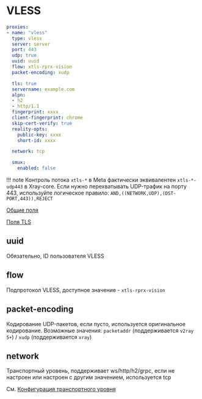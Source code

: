 # VLESS

```{.yaml linenums="1"}
proxies:
- name: "vless"
  type: vless
  server: server
  port: 443
  udp: true
  uuid: uuid
  flow: xtls-rprx-vision
  packet-encoding: xudp

  tls: true
  servername: example.com
  alpn:
  - h2
  - http/1.1
  fingerprint: xxxx
  client-fingerprint: chrome
  skip-cert-verify: true
  reality-opts:
    public-key: xxxx
    short-id: xxxx

  network: tcp

  smux:
    enabled: false
```

!!! note
    Контроль потока `xtls-*` в Meta фактически эквивалентен `xtls-*-udp443` в Xray-core. Если нужно перехватывать UDP-трафик на порту 443, используйте логическое правило: `AND,((NETWORK,UDP),(DST-PORT,443)),REJECT`

[Общие поля](./index.md)

[Поля TLS](./tls.md)

## uuid

Обязательно, ID пользователя VLESS

## flow

Подпротокол VLESS, доступное значение - `xtls-rprx-vision`

## packet-encoding

Кодирование UDP-пакетов, если пусто, используется оригинальное кодирование. Возможные значения: `packetaddr` (поддерживается `v2ray 5+`) / `xudp` (поддерживается `xray`)

## network

Транспортный уровень, поддерживает ws/http/h2/grpc, если не настроен или настроен с другим значением, используется tcp

См. [Конфигурация транспортного уровня](./transport.md) 